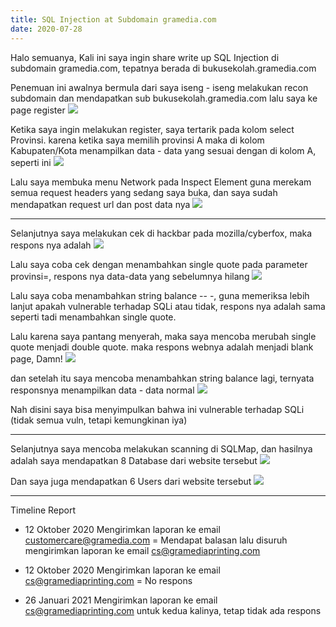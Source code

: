 ```yaml
---
title: SQL Injection at Subdomain gramedia.com
date: 2020-07-28
---
```


Halo semuanya, Kali ini saya ingin share write up SQL Injection di subdomain gramedia.com, tepatnya berada di bukusekolah.gramedia.com

Penemuan ini awalnya bermula dari saya iseng - iseng melakukan recon subdomain dan mendapatkan sub bukusekolah.gramedia.com
lalu saya ke page register
![](https://competent-cori-57d622.netlify.app/files/Screenshot_90.png)

Ketika saya ingin melakukan register, saya tertarik pada kolom select Provinsi. karena ketika saya memilih provinsi A maka di kolom Kabupaten/Kota menampilkan data - data yang sesuai dengan di kolom A, seperti ini
![](https://competent-cori-57d622.netlify.app/files/Screenshot_91.png)

Lalu saya membuka menu Network pada Inspect Element guna merekam semua request headers yang sedang saya buka, dan saya sudah mendapatkan request url dan post data nya
![](https://competent-cori-57d622.netlify.app/files/Screenshot_92.png)

___

Selanjutnya saya melakukan cek di hackbar pada mozilla/cyberfox, maka respons nya adalah
![](https://competent-cori-57d622.netlify.app/files/Screenshot_93.png)

Lalu saya coba cek dengan menambahkan single quote pada parameter provinsi=, respons nya data-data yang sebelumnya hilang
![](https://competent-cori-57d622.netlify.app/files/Screenshot_94.png)

Lalu saya coba menambahkan string balance -- -, guna memeriksa lebih lanjut apakah vulnerable terhadap SQLi atau tidak, respons nya adalah sama seperti tadi menambahkan single quote.

Lalu karena saya pantang menyerah, maka saya mencoba merubah single quote menjadi double quote. maka respons webnya adalah menjadi blank page, Damn!
![](https://competent-cori-57d622.netlify.app/files/Screenshot_97.png)

dan setelah itu saya mencoba menambahkan string balance lagi, ternyata responsnya menampilkan data - data normal
![](https://competent-cori-57d622.netlify.app/files/Screenshot_98.png)

Nah disini saya bisa menyimpulkan bahwa ini vulnerable terhadap SQLi (tidak semua vuln, tetapi kemungkinan iya)

___

Selanjutnya saya mencoba melakukan scanning di SQLMap, dan hasilnya adalah saya mendapatkan 8 Database dari website tersebut
![](https://competent-cori-57d622.netlify.app/files/Screenshot_95.png)

Dan saya juga mendapatkan 6 Users dari website tersebut
![](https://competent-cori-57d622.netlify.app/files/Screenshot_96.png)

___

Timeline Report

* 12 Oktober 2020 Mengirimkan laporan ke email customercare@gramedia.com = Mendapat balasan lalu disuruh mengirimkan laporan ke email cs@gramediaprinting.com

* 12 Oktober 2020 Mengirimkan laporan ke email cs@gramediaprinting.com = No respons

* 26 Januari 2021 Mengirimkan laporan ke email cs@gramediaprinting.com untuk kedua kalinya, tetap tidak ada respons



